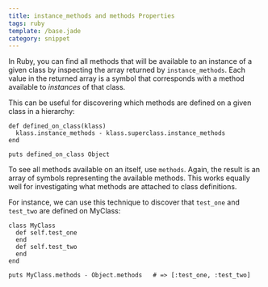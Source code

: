 ```yaml
---
title: instance_methods and methods Properties
tags: ruby
template: /base.jade
category: snippet
---
```


In Ruby, you can find all methods that will be available to an instance of a given class by inspecting the array returned by `instance_methods`. Each value in the returned array is a symbol that corresponds with a method available to *instances* of that class.

This can be useful for discovering which methods are defined on a given class in a hierarchy:

```
def defined_on_class(klass)
  klass.instance_methods - klass.superclass.instance_methods
end

puts defined_on_class Object
```

To see all methods available on an itself, use `methods`. Again, the result is an array of symbols representing the available methods. This works equally well for investigating what methods are attached to class definitions.

For instance, we can use this technique to discover that `test_one` and `test_two` are defined on MyClass:

```
class MyClass
  def self.test_one
  end
  def self.test_two
  end
end

puts MyClass.methods - Object.methods   # => [:test_one, :test_two]
```
